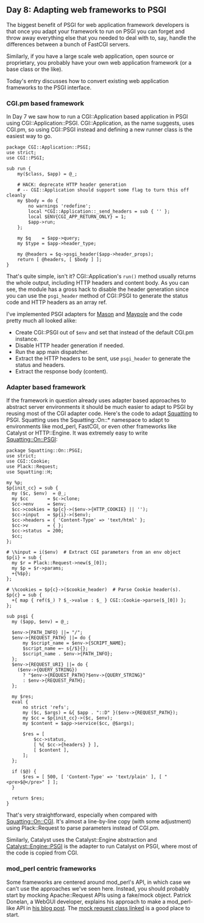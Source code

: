 ## Day 8: Adapting web frameworks to PSGI

The biggest benefit of PSGI for web application framework developers is that once you adapt your framework to run on PSGI you can forget and throw away everything else that you needed to deal with to, say, handle the differences between a bunch of FastCGI servers.

Similarly, if you have a large scale web application, open source or proprietary, you probably have your own web application framework (or a base class or the like).

Today's entry discusses how to convert existing web application frameworks to the PSGI interface.

### CGI.pm based framework

In Day 7 we saw how to run a CGI::Application based application in PSGI using CGI::Application::PSGI. CGI::Application, as the name suggests, uses CGI.pm, so using CGI::PSGI instead and defining a new runner class is the easiest way to go.

    package CGI::Application::PSGI;
    use strict;
    use CGI::PSGI;

    sub run {
        my($class, $app) = @_;

        # HACK: deprecate HTTP header generation
        # -- CGI::Application should support some flag to turn this off cleanly
        my $body = do {
            no warnings 'redefine';
            local *CGI::Application::_send_headers = sub { '' };
            local $ENV{CGI_APP_RETURN_ONLY} = 1;
            $app->run;
        };

        my $q    = $app->query;
        my $type = $app->header_type;

        my @headers = $q->psgi_header($app->header_props);
        return [ @headers, [ $body ] ];
    }

That's quite simple, isn't it? CGI::Application's `run()` method usually returns the whole output, including HTTP headers and content body. As you can see, the module has a gross hack to disable the header generation since you can use the `psgi_header` method of CGI::PSGI to generate the status code and HTTP headers as an array ref.

I've implemented PSGI adapters for [Mason](http://search.cpan.org/perldoc?HTML::Mason) and [Maypole](http://search.cpan.org/perldoc?Maypole) and the code pretty much all looked alike:

* Create CGI::PSGI out of `$env` and set that instead of the default CGI.pm instance.
* Disable HTTP header generation if needed.
* Run the app main dispatcher.
* Extract the HTTP headers to be sent, use `psgi_header` to generate the status and headers.
* Extract the response body (content).

### Adapter based framework

If the framework in question already uses adapter based approaches to abstract server environments it should be much easier to adapt to PSGI by reusing most of the CGI adapter code. Here's the code to adapt [Squatting](http://search.cpan.org/perldoc?Squatting) to PSGI. Squatting uses the Squatting::On::* namespace to adapt to environments like mod_perl, FastCGI, or even other frameworks like Catalyst or HTTP::Engine. It was extremely easy to write [Squatting::On::PSGI](http://search.cpan.org/perldoc?Squatting::On::PSGI):

    package Squatting::On::PSGI;
    use strict;
    use CGI::Cookie;
    use Plack::Request;
    use Squatting::H;

    my %p;
    $p{init_cc} = sub {
      my ($c, $env)  = @_;
      my $cc       = $c->clone;
      $cc->env     = $env;
      $cc->cookies = $p{c}->($env->{HTTP_COOKIE} || '');
      $cc->input   = $p{i}->($env);
      $cc->headers = { 'Content-Type' => 'text/html' };
      $cc->v       = { };
      $cc->status  = 200;
      $cc;
    };

    # \%input = i($env)  # Extract CGI parameters from an env object
    $p{i} = sub {
      my $r = Plack::Request->new($_[0]);
      my $p = $r->params;
      +{%$p};
    };

    # \%cookies = $p{c}->($cookie_header)  # Parse Cookie header(s).
    $p{c} = sub {
      +{ map { ref($_) ? $_->value : $_ } CGI::Cookie->parse($_[0]) };
    };

    sub psgi {
      my ($app, $env) = @_;

      $env->{PATH_INFO} ||= "/";
      $env->{REQUEST_PATH} ||= do {
          my $script_name = $env->{SCRIPT_NAME};
          $script_name =~ s{/$}{};
          $script_name . $env->{PATH_INFO};
      };
      $env->{REQUEST_URI} ||= do {
        ($env->{QUERY_STRING})
          ? "$env->{REQUEST_PATH}?$env->{QUERY_STRING}"
          : $env->{REQUEST_PATH};
      };

      my $res;
      eval {
          no strict 'refs';
          my ($c, $args) = &{ $app . "::D" }($env->{REQUEST_PATH});
          my $cc = $p{init_cc}->($c, $env);
          my $content = $app->service($cc, @$args);

          $res = [
              $cc->status,
              [ %{ $cc->{headers} } ],
              [ $content ],
          ];
      };

      if ($@) {
          $res = [ 500, [ 'Content-Type' => 'text/plain' ], [ "<pre>$@</pre>" ] ];
      }

      return $res;
    }

That's very straightforward, especially when compared with [Squatting::On::CGI](http://cpansearch.perl.org/src/BEPPU/Squatting-0.70/lib/Squatting/On/CGI.pm). It's almost a line-by-line copy (with some adjustment) using Plack::Request to parse parameters instead of CGI.pm.

Similarly, Catalyst uses the Catalyst::Engine abstraction and [Catalyst::Engine::PSGI](http://search.cpan.org/perldoc?Catalyst::Engine::PSGI) is the adapter to run Catalyst on PSGI, where most of the code is copied from CGI.

### mod_perl centric frameworks

Some frameworks are centered around mod_perl's API, in which case we can't use the approaches we've seen here. Instead, you should probably start by mocking Apache::Request APIs using a fake/mock object. Patrick Donelan, a WebGUI developer, explains his approach to make a mod_perl-like API in [his blog post](http://blog.patspam.com/2009/plack-roundup-at-sf-pm). The [mock request class linked](http://github.com/pdonelan/webgui/blob/plebgui/lib/WebGUI/Session/Plack.pm) is a good place to start.
